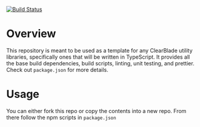 [![Build Status](https://travis-ci.com/ClearBlade/npm-template.svg?branch=master)](https://travis-ci.com/ClearBlade/npm-template)

# Overview

This repository is meant to be used as a template for any ClearBlade utility libraries, specifically ones that will be written in TypeScript. It provides all the base build dependencies, build scripts, linting, unit testing, and prettier. Check out `package.json` for more details.

# Usage

You can either fork this repo or copy the contents into a new repo. From there follow the npm scripts in `package.json`
